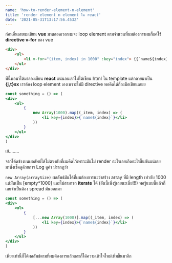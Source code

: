 ```yaml
---
name: 'how-to-render-element-n-element'
title: 'render element n element ใน react'
date: '2021-05-31T13:17:56.453Z'
---
```


ก่อนอื่นเลยผมเขียน **vue** มาตลอดเวลาผมจะ loop element ตามจำนวนที่ผมต้องการผมก็แค่ใช้ **directive v-for** ของ vue

```html
<div>
	<ul>
		<li v-for="(item, index) in 1000" :key="index"> {{`name${index}`}}</li>
	</ul>
</div>
```

ทีนี้พอมาได้มาลองเขียน  **react** แน่นอนเราไม่ได้เขียน html ใน template แต่กลายมาเป็น **{j,t}sx** เราต้อง loop element เองเพราะไม่มี directive
พอคิดได้ก็ลงมือเขียนเลยย

```jsx
const something = () => (
<div>
	<ul>
		{
			new Array(1000).map((_item, index) => (
				<li key={index}>{`name${index}`}</li>
			))
		}
	</ul>		
</div>
)
```

เย้........

จากโค้ดข้างบนผลลัพธ์ได้ไม่ตรงกับที่ผมคิดไว้เพราะมันไม่ render อะไรเลยเกิดอะไรขึ้นกันแน่เลยมานั้งเช็คดูด้วยการ Log ดูค่า ปรากฏว่า

```new Array(arraySize)``` ผลลัพธ์มันได้ที่ผมต้องการนะว่าสร้าง array ที่มี length เท่ากับ 1000 แต่มันเป็น [empty*1000] และไม่สามารถ **iterate** ได้ (อันนี้เพิ่งรู้เลยนะเนี่ย!!!) พอรู้แบบนี้แล้วก็เลยจำเป็นต้อง spread มันออกมา

```jsx
const something = () => (
<div>
	<ul>
		{
			[...new Array(1000)].map((_item, index) => (
				<li key={index}>{`name${index}`}</li>
			))
		}
	</ul>		
</div>
)
```

เพียงเท่านี้ก็ได้ผลลัพธ์ตามที่ผมต้องการแล้วและก็ได้ความเข้าใจใหม่เพิ่มขึ้นมาอีก